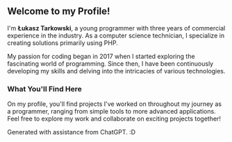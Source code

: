 ## Welcome to my Profile!

I'm **Łukasz Tarkowski**, a young programmer with three years of commercial experience in the industry. As a computer science technician, I specialize in creating solutions primarily using PHP.

My passion for coding began in 2017 when I started exploring the fascinating world of programming. Since then, I have been continuously developing my skills and delving into the intricacies of various technologies.

### What You'll Find Here

On my profile, you'll find projects I've worked on throughout my journey as a programmer, ranging from simple tools to more advanced applications. Feel free to explore my work and collaborate on exciting projects together!

Generated with assistance from ChatGPT. :D
